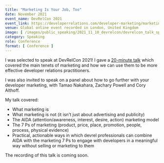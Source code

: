 ```yaml
---
title: "Marketing Is Your Job, Too"
date: November 2021
event_name: DevRelCon 2021
event_link: https://developerrelations.com/developer-marketing/marketing-is-your-job-too
venue: Global online event recorded in London, United Kingdom
image: [ /images/public_speaking/2021_11_10_devrelcon/devrelcon_talk_speaker_card.jpeg, /images/public_speaking/2021_11_10_devrelcon/devrelcon_panel_speaker_card.jpeg ]
category: Speaking
role: Conference
format: [ Conference ]
---
```


I was selected to speak at DevRelCon 2021!  I gave a [20-minute talk](https://2021.devrel.net/speaker/suze-shardlow/) which covered the main tenets of marketing and how we can use them to be more effective developer relations practitioners.

I was also invited to speak on a panel about how to go further with your developer marketing, with Tamao Nakahara, Zachary Powell and Cory Althoff.

My talk covered:

* What marketing is
* What marketing is not (it isn't just about advertising and publicity)
* The AIDA (attention/awareness, interest, desire, action) marketing model
* The 7 Ps of marketing (product, price, place, promotion, people, process, physical evidence)
* Practical, actionable ways in which devrel professionals can combine AIDA with the marketing 7 Ps to engage with developers in a meaningful way without selling or marketing to them

The recording of this talk is coming soon.
